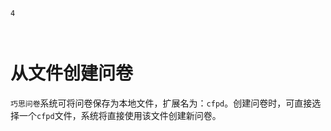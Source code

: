 ```index
4
```
```tag

```
```summary

```
# 从文件创建问卷

`巧思问卷`系统可将问卷保存为本地文件，扩展名为：`cfpd`。创建问卷时，可直接选择一个`cfpd`文件，系统将直接使用该文件创建新问卷。

